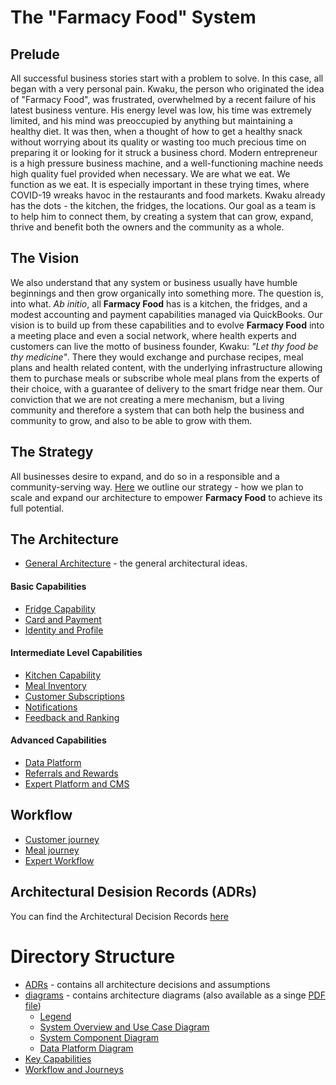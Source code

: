 # The "Farmacy Food" System  

## Prelude  

All successful business stories start with a problem to solve. In this case, all began with a very personal pain. Kwaku, the person who originated the idea of "Farmacy Food", was frustrated, overwhelmed by a recent failure of his latest business venture. His energy level was low, his time was extremely limited, and his mind was preoccupied by anything but maintaining a healthy diet. It was then, when a thought of how to get a healthy snack without worrying about its quality or wasting too much precious time on preparing it or looking for it struck a business chord. Modern entrepreneur is a high pressure business machine, and a well-functioning machine needs high quality fuel provided when necessary. We are what we eat. We function as we eat. It is especially important in these trying times, where COVID-19 wreaks havoc in the restaurants and food markets. Kwaku already has the dots - the kitchen, the fridges, the locations. Our goal as a team is to help him to connect them, by creating a system that can grow, expand, thrive and benefit both the owners and the community as a whole.  

## The Vision  

We also understand that any system or business usually have humble beginnings and then grow organically into something more. The question is, into what. _Ab initio_, all __Farmacy Food__ has is a kitchen, the fridges, and a modest accounting and payment capabilities managed via QuickBooks.
Our vision is to build up from these capabilities and to evolve __Farmacy Food__ into a meeting place and even a social network, where health experts and customers can live the motto of business founder, Kwaku: _"Let thy food be thy medicine"_. There they would exchange and purchase recipes, meal plans and health related content, with the underlying infrastructure allowing them to purchase meals or subscribe whole meal plans from the experts of their choice, with a guarantee of delivery to the smart fridge near them.
Our conviction that we are not creating a mere mechanism, but a living community and therefore a system that can both help the business and community to grow, and also to be able to grow with them.  

##  The Strategy  

All businesses desire to expand, and do so in a responsible and a community-serving way. [Here](./Strategy.md) we outline our strategy - how we plan to scale and expand our architecture to empower __Farmacy Food__ to achieve its full potential.  

## The Architecture  

* [General Architecture](./GeneralArchitecture.md) - the general architectural ideas.  

#### Basic Capabilities  

* [Fridge Capability](./Key%20Capabilities/Fridge%20Capability.md)
* [Card and Payment](./Key%20Capabilities/Card%20and%20Payment.md)
* [Identity and Profile](./Key%20Capabilities/Identity%20and%20Profile.md)  

#### Intermediate Level Capabilities  

* [Kitchen Capability](./Key%20Capabilities/Kitchens.md)
* [Meal Inventory](./Key%20Capabilities/Meal%20Inventory.md)
* [Customer Subscriptions](./Key%20Capabilities/Customer%20Subscriptions.md)
* [Notifications](./Key%20Capabilities/Notifications.md)
* [Feedback and Ranking](./Key%20Capabilities/Feedbacks.md)  

#### Advanced Capabilities  

* [Data Platform](./Key%20Capabilities/Data%20Platform.md)
* [Referrals and Rewards](./Key%20Capabilities/Referrals%20and%20Rewards.md)
* [Expert Platform and CMS](./Key%20Capabilities/Experts%20Platform.md)  

## Workflow  

* [Customer journey](./Workflow%20and%20Journeys/CustomerJourney.md)
* [Meal journey](./Workflow%20and%20Journeys/MealJourney.md)
* [Expert Workflow](./Workflow%20and%20Journeys/ExpertWorkflow.md)  

## Architectural Desision Records (ADRs)  

You can find the Architectural Decision Records [here](https://github.com/TheJedis2020/arch_katas_2020/tree/main/ADRs)  

# Directory Structure

- [ADRs](https://github.com/TheJedis2020/arch_katas_2020/tree/main/ADRs) - contains all architecture decisions and assumptions
- [diagrams](https://github.com/TheJedis2020/arch_katas_2020/tree/main/diagrams) - contains architecture diagrams (also available as a singe [PDF file](https://github.com/TheJedis2020/arch_katas_2020/blob/main/diagrams/FarmacyFood.pdf))
	- [Legend](https://github.com/TheJedis2020/arch_katas_2020/blob/main/diagrams/Legend.jpg)
	- [System Overview and Use Case Diagram](https://github.com/TheJedis2020/arch_katas_2020/blob/main/diagrams/System%20Overview%20and%20Use%20Case%20Diagram.jpg)
	- [System Component Diagram](https://github.com/TheJedis2020/arch_katas_2020/blob/main/diagrams/System%20Component%20Diagram.jpg)
	- [Data Platform Diagram](https://github.com/TheJedis2020/arch_katas_2020/blob/main/diagrams/Data%20Platform%20Diagram.jpg)
- [Key Capabilities](./Key%20Capabilities/)
- [Workflow and Journeys](./Workflow%20and%20Journeys/)

